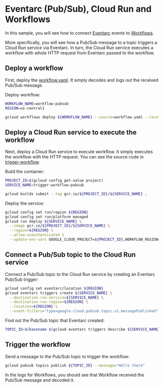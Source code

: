 # Eventarc (Pub/Sub), Cloud Run and Workflows

In this sample, you will see how to connect
[Eventarc](https://cloud.google.com/eventarc/docs) events to
[Workflows](https://cloud.google.com/workflows/docs).

More specifically, you will see how a Pub/Sub message to a topic triggers a
Cloud Run service via Eventarc. In turn, the Cloud Run service executes a
workflow with whole HTTP request from Eventarc passed to the workflow.

## Deploy a workflow

First, deploy the [workflow.yaml](workflow.yaml). It simply
decodes and logs out the received Pub/Sub message.

Deploy workflow:

```sh
WORKFLOW_NAME=workflow-pubsub
REGION=us-central1

gcloud workflows deploy ${WORKFLOW_NAME} --source=workflow.yaml --location=${REGION}
```

## Deploy a Cloud Run service to execute the workflow

Next, deploy a Cloud Run service to execute workflow. It simply executes the
workflow with the HTTP request. You can see the source code in
[trigger-workflow](trigger-workflow).

Build the container:

```sh
PROJECT_ID=$(gcloud config get-value project)
SERVICE_NAME=trigger-workflow-pubsub

gcloud builds submit --tag gcr.io/${PROJECT_ID}/${SERVICE_NAME} .
```

Deploy the service:

```sh
gcloud config set run/region ${REGION}
gcloud config set run/platform managed
gcloud run deploy ${SERVICE_NAME} \
  --image gcr.io/${PROJECT_ID}/${SERVICE_NAME} \
  --region=${REGION} \
  --allow-unauthenticated \
  --update-env-vars GOOGLE_CLOUD_PROJECT=${PROJECT_ID},WORKFLOW_REGION=${REGION},WORKFLOW_NAME=${WORKFLOW_NAME}
```

## Connect a Pub/Sub topic to the Cloud Run service

Connect a Pub/Sub topic to the Cloud Run service by creating an Eventarc Pub/Sub
trigger:

```sh
gcloud config set eventarc/location ${REGION}
gcloud eventarc triggers create ${SERVICE_NAME} \
  --destination-run-service=${SERVICE_NAME} \
  --destination-run-region=${REGION} \
  --location=${REGION} \
  --event-filters="type=google.cloud.pubsub.topic.v1.messagePublished"
```

Find out the Pub/Sub topic that Eventarc created:

```sh
TOPIC_ID=$(basename $(gcloud eventarc triggers describe ${SERVICE_NAME} --format='value(transport.pubsub.topic)'))
```

## Trigger the workflow

Send a message to the Pub/Sub topic to trigger the workflow:

```sh
gcloud pubsub topics publish ${TOPIC_ID} --message="Hello there"
```

In the logs for Workflows, you should see that Workflow received the Pub/Sub
message and decoded it.
